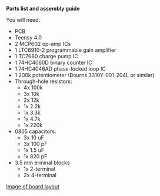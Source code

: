 **Parts list and assembly guide**

You will need:
* PCB
* Teensy 4.0
* 2 MCP602 op-amp ICs
* 1 LTC6910-2 programmable gain amplifier
* 1 TC7660 charge pump IC
* 1 74HC4060D binary counter IC
* 1 74HC4046AD phase-locked loop IC
* 1 200k potentiometer (Bourns 3310Y-001-204L or similar)
* Through-hole resistors:
  * 4x 100k
  * 3x 10k
  * 2x 12k
  * 1x 2.2k
  * 1x 3.3k
  * 1x 4.7k
  * 1x 220k
* 0805 capacitors:
  * 3x 10 uF
  * 3x 100 pF
  * 1x 1.5 uF
  * 1x 820 pF
* 3.5 mm erminal blocks
  * 1x 2-terminal
  * 2x 4-terminal

[Image of board layout](https://github.com/ajharvie/OLIA/blob/main/doc/images/boardImage.PNG)
